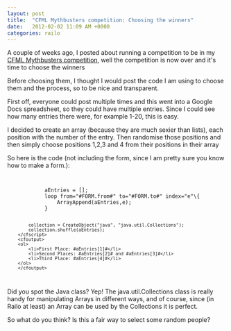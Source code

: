```yaml
---
layout: post
title:  "CFML Mythbusters competition: Choosing the winners"
date:   2012-02-02 11:09 AM +0000
categories: railo
---
```

<p>A couple of weeks ago, I posted about running a competition to be in my <a href="http://www.markdrew.co.uk/blog/post.cfm/competition-cfml-mythbusters-win-my-book" title="Competition: CFML Mythbusters! Win my book! &#8212; Mark Drew (Redux)- cf_etc...">CFML Mythbusters competition</a>, well the competition is now over and it's time to choose the winners</p>

<p>Before choosing them, I thought I would post the code I am using to choose them and the process, so to be nice and transparent.</p>

<p>First off, everyone could post multiple times and this went into a Google Docs spreadsheet, so they could have multiple entries. Since I could see how many entries there were, for example 1-20, this is easy.</p>

<p>I decided to create an array (because they are much sexier than lists), each position with the number of the entry. Then randomise those positions and then simply choose positions 1,2,3 and 4 from their positions in their array</p>

<p>So here is the code (not including the form, since I am pretty sure you know how to make a form.):</p>

<code>
		<cfscript>
			aEntries = [];
			loop from="#FORM.from#" to="#FORM.to#" index="e"\{
				ArrayAppend(aEntries,e);
			}
				
			collection = CreateObject("java", "java.util.Collections");
			collection.shuffle(aEntries);
		</cfscript>
		<cfoutput>
		<ol>
			<li>First Place: #aEntries[1]#</li>
			<li>Second Places: #aEntries[2]# and #aEntries[3]#</li>
			<li>Third Place: #aEntries[4]#</li>
		</ol>
		</cfoutput>
</code>
<p>Did you spot the Java class? Yep! The java.util.Collections class is really handy for manipulating Arrays in different ways, and of course, since (in Railo at least) an Array can be used by the Collections it is perfect. </p>

<p>So what do you think? Is this a fair way to select some random people?</p>